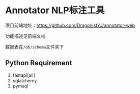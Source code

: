 # Annotator NLP标注工具

项目前端地址：https://github.com/DragonistYJ/annotator-web

功能描述见前端文档

数据表在``/db/schema``文件夹下

## Python Requirement

1. fastapi[all]
2. sqlalchemy
3. pymsql
